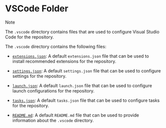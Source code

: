 # VSCode Folder

> [!NOTE]
> The `.vscode` directory contains files that are used to configure Visual Studio Code for the repository.

The `.vscode` directory contains the following files:

- [`extensions.json`](./extensions.json): A default `extensions.json` file that can be used to install recommended extensions for the repository.

- [`settings.json`](./settings.json): A default `settings.json` file that can be used to configure settings for the repository.

- [`launch.json`](./launch.json): A default `launch.json` file that can be used to configure launch configurations for the repository.

- [`tasks.json`](./tasks.json): A default `tasks.json` file that can be used to configure tasks for the repository.

- [`README.md`](./README.md): A default `README.md` file that can be used to provide information about the `.vscode` directory.
